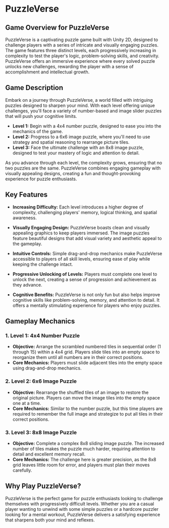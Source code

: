 # PuzzleVerse

## Game Overview for PuzzleVerse

PuzzleVerse is a captivating puzzle game built with Unity 2D, designed to challenge players with a series of intricate and visually engaging puzzles. The game features three distinct levels, each progressively increasing in complexity to test the player's logic, problem-solving skills, and creativity. PuzzleVerse offers an immersive experience where every solved puzzle unlocks new challenges, rewarding the player with a sense of accomplishment and intellectual growth.


## Game Description

Embark on a journey through PuzzleVerse, a world filled with intriguing puzzles designed to sharpen your mind. With each level offering unique challenges, you'll face a variety of number-based and image slider puzzles that will push your cognitive limits.

* **Level 1:** Begin with a 4x4 number puzzle, designed to ease you into the mechanics of the game.
* **Level 2:** Progress to a 6x6 image puzzle, where you'll need to use strategy and spatial reasoning to rearrange picture tiles.
* **Level 3:** Face the ultimate challenge with an 8x8 image puzzle, designed to test your mastery of logic and attention to detail.<br/>

As you advance through each level, the complexity grows, ensuring that no two puzzles are the same. PuzzleVerse combines engaging gameplay with visually appealing designs, creating a fun and thought-provoking experience for puzzle enthusiasts.<br/>


## Key Features

* **Increasing Difficulty:**
Each level introduces a higher degree of complexity, challenging players' memory, logical thinking, and spatial awareness.

* **Visually Engaging Design:**
PuzzleVerse boasts clean and visually appealing graphics to keep players immersed. The image puzzles feature beautiful designs that add visual variety and aesthetic appeal to the gameplay.

* **Intuitive Controls:**
Simple drag-and-drop mechanics make PuzzleVerse accessible to players of all skill levels, ensuring ease of play while keeping the challenge intact.

* **Progressive Unlocking of Levels:**
Players must complete one level to unlock the next, creating a sense of progression and achievement as they advance.

* **Cognitive Benefits:**
PuzzleVerse is not only fun but also helps improve cognitive skills like problem-solving, memory, and attention to detail. It offers a mentally stimulating experience for players who enjoy puzzles.


## Gameplay Mechanics
### 1. Level 1: 4x4 Number Puzzle

* **Objective:** Arrange the scrambled numbered tiles in sequential order (1 through 15) within a 4x4 grid. Players slide tiles into an empty space to reorganize them until all numbers are in their correct positions.
* **Core Mechanics:** Players must slide adjacent tiles into the empty space using drag-and-drop mechanics.

### 2. Level 2: 6x6 Image Puzzle
* **Objective:** Rearrange the shuffled tiles of an image to restore the original picture. Players can move the image tiles into the empty space one at a time.
* **Core Mechanics:** Similar to the number puzzle, but this time players are required to remember the full image and strategize to put all tiles in their correct positions.

### 3. Level 3: 8x8 Image Puzzle
* **Objective:** Complete a complex 8x8 sliding image puzzle. The increased number of tiles makes the puzzle much harder, requiring attention to detail and excellent memory recall.
* **Core Mechanics:** The challenge here is greater precision, as the 8x8 grid leaves little room for error, and players must plan their moves carefully.

## Why Play PuzzleVerse?
PuzzleVerse is the perfect game for puzzle enthusiasts looking to challenge themselves with progressively difficult levels. Whether you are a casual player wanting to unwind with some simple puzzles or a hardcore puzzler looking for a mental workout, PuzzleVerse delivers a satisfying experience that sharpens both your mind and reflexes.
